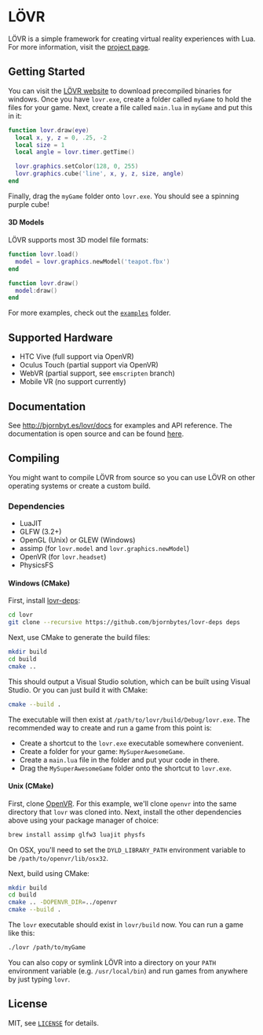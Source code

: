 LÖVR
===

LÖVR is a simple framework for creating virtual reality experiences with Lua.  For more information,
visit the [project page](http://bjornbyt.es/lovr).

Getting Started
---

You can visit the [LÖVR website](http://bjornbyt.es/lovr) to download precompiled binaries for
windows.  Once you have `lovr.exe`, create a folder called `myGame` to hold the files for your game.
Next, create a file called `main.lua` in `myGame` and put this in it:

```lua
function lovr.draw(eye)
  local x, y, z = 0, .25, -2
  local size = 1
  local angle = lovr.timer.getTime()

  lovr.graphics.setColor(128, 0, 255)
  lovr.graphics.cube('line', x, y, z, size, angle)
end
```

Finally, drag the `myGame` folder onto `lovr.exe`.  You should see a spinning purple cube!

#### 3D Models

LÖVR supports most 3D model file formats:

```lua
function lovr.load()
  model = lovr.graphics.newModel('teapot.fbx')
end

function lovr.draw()
  model:draw()
end
```

For more examples, check out the [`examples`](examples) folder.

Supported Hardware
---

- HTC Vive (full support via OpenVR)
- Oculus Touch (partial support via OpenVR)
- WebVR (partial support, see `emscripten` branch)
- Mobile VR (no support currently)

Documentation
---

See <http://bjornbyt.es/lovr/docs> for examples and API reference.  The documentation is open source
and can be found [here](https://github.com/bjornbytes/lovr-docs).

Compiling
---

You might want to compile LÖVR from source so you can use LÖVR on other operating systems or create
a custom build.

### Dependencies

- LuaJIT
- GLFW (3.2+)
- OpenGL (Unix) or GLEW (Windows)
- assimp (for `lovr.model` and `lovr.graphics.newModel`)
- OpenVR (for `lovr.headset`)
- PhysicsFS

#### Windows (CMake)

First, install [lovr-deps](https://github.com/bjornbytes/lovr-deps):

```sh
cd lovr
git clone --recursive https://github.com/bjornbytes/lovr-deps deps
```

Next, use CMake to generate the build files:

```sh
mkdir build
cd build
cmake ..
```

This should output a Visual Studio solution, which can be built using Visual Studio.  Or you can
just build it with CMake:

```sh
cmake --build .
```

The executable will then exist at `/path/to/lovr/build/Debug/lovr.exe`.  The recommended way to
create and run a game from this point is:

- Create a shortcut to the `lovr.exe` executable somewhere convenient.
- Create a folder for your game: `MySuperAwesomeGame`.
- Create a `main.lua` file in the folder and put your code in there.
- Drag the `MySuperAwesomeGame` folder onto the shortcut to `lovr.exe`.

#### Unix (CMake)

First, clone [OpenVR](https://github.com/ValveSoftware/openvr).  For this example, we'll clone
`openvr` into the same directory that `lovr` was cloned into.  Next, install the other dependencies
above using your package manager of choice:

```sh
brew install assimp glfw3 luajit physfs
```

On OSX, you'll need to set the `DYLD_LIBRARY_PATH` environment variable to be
`/path/to/openvr/lib/osx32`.

Next, build using CMake:

```sh
mkdir build
cd build
cmake .. -DOPENVR_DIR=../openvr
cmake --build .
```

The `lovr` executable should exist in `lovr/build` now.  You can run a game like this:

```sh
./lovr /path/to/myGame
```

You can also copy or symlink LÖVR into a directory on your `PATH` environment variable (e.g.
`/usr/local/bin`) and run games from anywhere by just typing `lovr`.

License
---

MIT, see [`LICENSE`](LICENSE) for details.
